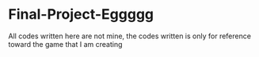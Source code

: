 # Final-Project-Eggggg

All codes written here are not mine, the codes written is only for reference toward the game that I am creating
